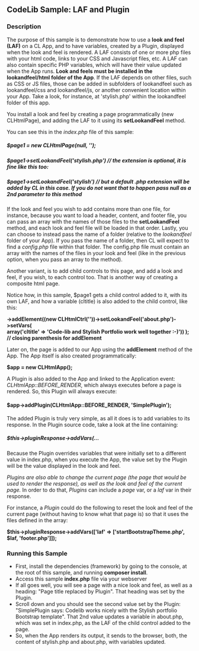 ## CodeLib Sample: LAF and Plugin

### Description

The purpose of this sample is to demonstrate how to use a **look and feel (LAF)** on a CL App, and to have variables, created by a 
Plugin, displayed when the look and feel is rendered. A LAF consists of one or more php files with your html code, links to 
your CSS and Javascript files, etc. A LAF can also contain specific PHP variables, which will have their value updated when the App 
runs. 
**Look and feels must be installed in the lookandfeel/html folder of the App**. If the LAF depends on other files, 
such as CSS or JS files, those can be added in subfolders of lookandfeel such as lookandfeel/css and lookandfeel/js, or another convenient location 
within your App. Take a look, for instance, at 'stylish.php' within the lookandfeel folder of this app.

You install a look and feel by creating a page programmatically (new CLHtmlPage), and adding the LAF to it using its 
**setLookandFeel** method.

You can see this in the _index.php_ file of this sample:

##### $page1 = new CLHtmlPage(null, '');
##### $page1->setLookandFeel('stylish.php') // the extension is optional, it is fine like this too: 
##### $page1->setLookandFeel('stylish')     // but a default .php extension will be added by CL in this case. If you do not want that to happen pass null as  a 2nd parameter to this method

If the look and feel you wish to add contains more than one file, for instance, because you want to load a header, content, and 
footer file, you can pass an array with the names of those files to the **setLookandFeel** method, and each look and feel file 
will be loaded in that order.
Lastly, you can choose to instead pass the name of a folder (relative to the _lookandfeel_ folder of your App). If you pass the 
name of a folder, then CL will expect to find a _config.php_ file within that folder. The config.php file must contain an array 
with the names of the files in your look and feel (like in the previous option, when you pass an array to the method). 

Another variant, is to add child controls to this page, and add a look and feel, if you wish, to each control too. That is 
another way of creating a composite html page.

Notice how, in this sample, $page1 gets a child control added to it, with its own LAF, and how a variable (cltitle) is 
also added to the child control, like this:

**->addElement((new CLHtmlCtrl(''))->setLookandFeel('about.php')->setVars(<br>
                    array('cltitle' => 'Code-lib and Stylish Portfolio work well together :-)'))
); // closing parenthesis for addElement**

Later on, the page is added to our App using the **addElement** method of the App. 
The App itself is also created programmatically:

**$app = new CLHtmlApp();**

A Plugin is also added to the App and linked to the Application event: _CLHtmlApp::BEFORE_RENDER_, which always executes 
before a page is rendered. So, this Plugin will always execute:

#### $app->addPlugin(CLHtmlApp::BEFORE_RENDER, 'SimplePlugin');

The added Plugin is truly very simple, as all it does is to add variables to its response. In the Plugin source code, 
take a look at the line containing:

##### $this->pluginResponse->addVars(...

Because the Plugin overrides variables that were initially set to a different value in index.php, when you execute the 
App, the value set by the Plugin will be the value displayed in the look and feel.

_Plugins are also able to change the current page (the page that would be used to render the response), as well as the look and feel 
of the current page._
In order to do that, _Plugins_ can include a _page_ var, or a _laf_ var in their response.

For instance, a _Plugin_ could do the following to reset the look and feel of the current page (without having to know what 
that page is) so that it uses the files defined in the array:

**$this->pluginResponse->addVars(['laf' => ['startBootstrapTheme.php', $laf, 'footer.php']]);**

### Running this Sample

- First, install the dependencies (framework) by going to the console, at the root of
  this sample, and running **composer install**.
- Access this sample **index.php** file via your webserver
- If all goes well, you will see a page with a nice look and feel, as well as a heading: "Page title replaced by Plugin".
  That heading was set by the Plugin.
- Scroll down and you should see the second value set by the Plugin: "SimplePlugin says: Codelib works nicely with the 
  Stylish portfolio Bootstrap template".
  That 2nd value updates a variable in about.php, which was set in index.php, as the LAF of the child control added 
  to the page. 
- So, when the App renders its output, it sends to the browser, both, the content of stylish.php and about.php, with 
  variables updated.  

